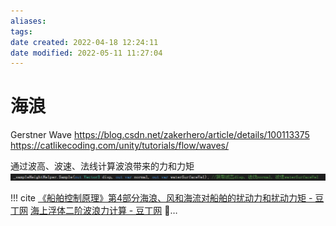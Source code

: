 ```yaml
---
aliases: 
tags: 
date created: 2022-04-18 12:24:11
date modified: 2022-05-11 11:27:04
---
```


# 海浪

Gerstner Wave
<https://blog.csdn.net/zakerhero/article/details/100113375>
<https://catlikecoding.com/unity/tutorials/flow/waves/>

通过波高、波速、法线计算波浪带来的力和力矩
![](assets/海浪/2022-04-11-21-33-50.png)

!!! cite
    [《船舶控制原理》第4部分海浪、风和海流对船舶的扰动力和扰动力矩 - 豆丁网](https://www.docin.com/p-2334128079.html)
    [海上浮体二阶波浪力计算 - 豆丁网](https://www.docin.com/p-866505475.html)
    🎃…
